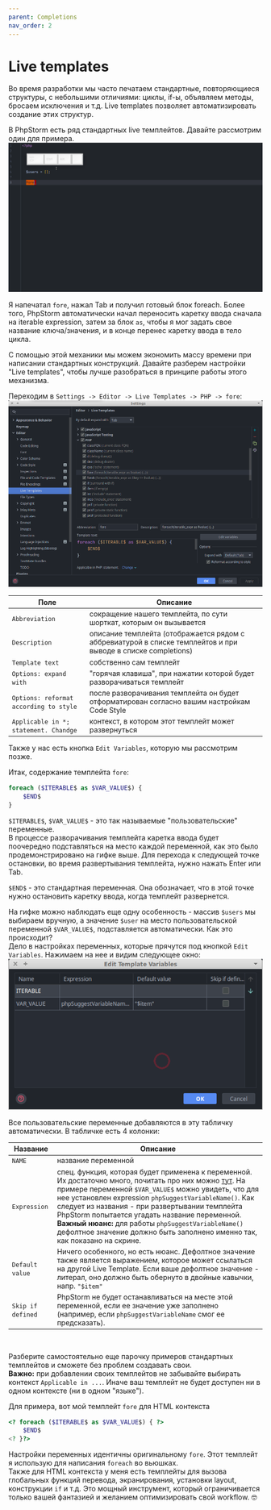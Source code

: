 ```yaml
---
parent: Completions
nav_order: 2
---
```


# Live templates
Во время разработки мы часто печатаем стандартные, повторяющиеся структуры, с небольшими отличиями: циклы, if-ы, объявляем методы, бросаем исключения и т.д. Live templates позволяет автоматизировать создание этих структур.

В PhpStorm есть ряд стандартных live темплейтов. Давайте рассмотрим один для примера.
![Expand "fore" template](assets/ExpandForeLiveTemplate.gif)

Я напечатал `fore`, нажал Tab и получил готовый блок foreach. Более того, PhpStorm автоматически начал переносить каретку ввода сначала на iterable expression, затем за блок `as`, чтобы я мог задать свое название ключа/значения, и в конце перенес каретку ввода в тело цикла.

С помощью этой механики мы можем экономить массу времени при написании стандартных конструкций.
Давайте разберем настройки "Live templates", чтобы лучше разобраться в принципе работы этого механизма. 

Переходим в `Settings -> Editor -> Live Templates -> PHP -> fore`:
![Screenshot of "fore" Live Template](assets/LiveTemplateFore.png)


Поле | Описание
---- | --------
`Abbreviation` | сокращение нашего темплейта, по сути шорткат, которым он вызывается
`Description` | описание темплейта (отображается рядом с аббревиатурой в списке темплейтов и при выводе в списке completions)
`Template text` | собственно сам темплейт
`Options: expand with` | "горячая клавиша", при нажатии которой будет разворачиваться темплейт 
`Options: reformat according to style` | после разворачивания темплейта он будет отформатирован согласно вашим настройкам Code Style
`Applicable in *; statement. Chandge` | контекст, в котором этот темплейт может развернуться

Также у нас есть кнопка `Edit Variables`, которую мы рассмотрим позже.

Итак, содержание темплейта `fore`:
```php
foreach ($ITERABLE$ as $VAR_VALUE$) {
    $END$
}
```   

`$ITERABLE$`, `$VAR_VALUE$` - это так называемые "пользовательские" переменные.<br/>
В процессе разворачивания темплейта каретка ввода будет поочередно подставляться на место каждой переменной, как это было продемонстрировано на гифке выше. Для перехода к следующей точке остановки, во время развертывания темплейта, нужно нажать Enter или Tab.

`$END$` - это стандартная переменная. Она обозначает, что в этой точке нужно остановить каретку ввода, когда темплейт развернется.

На гифке можно наблюдать еще одну особенность - массив `$users` мы выбираем вручную, а значение `$user` на место пользовательской переменной `$VAR_VALUE$`, подставляется автоматически. Как это происходит?<br/>
Дело в настройках переменных, которые прячутся под кнопкой `Edit Variables`. Нажимаем на нее и видим следующее окно:<br/>
![Screenshot of "fore" Live Template variables](assets/ForeLiveTemplateVariables.png)

Все пользовательские переменные добавляются в эту табличку автоматически. В табличке есть 4 колонки:

Название | Описание
-------- | -------------------
`NAME` | название переменной
`Expression` | спец. функция, которая будет применена к переменной. Их достаточно много, почитать про них можно [тут](https://www.jetbrains.com/help/phpstorm/template-variables.html#predefined_functions). На примере переменной `$VAR_VALUE$` можно увидеть, что для нее установлен expression `phpSuggestVariableName()`. Как следует из названия - при развертывании темплейта PhpStorm попытается угадать название переменной.<br/>**Важный нюанс:** для работы `phpSuggestVariableName()` дефолтное значение должно быть заполнено именно так, как показано на скрине.
`Default value` | Ничего особенного, но есть нюанс. Дефолтное значение также является выражением, которое может ссылаться на другой Live Template. Если ваше дефолтное значение - литерал, оно должно быть обернуто в двойные кавычки, напр. `"$item"`
`Skip if defined` | PhpStorm не будет останавливаться на месте этой переменной, если ее значение уже заполнено (например, если `phpSuggestVariableName` смог ее предсказать).

<br/>

Разберите самостоятельно еще парочку примеров стандартных темплейтов и сможете без проблем создавать свои.<br/>
**Важно:** при добавлении своих темплейтов не забывайте выбирать контекст `Applicable in ...`. Иначе ваш темплейт не будет доступен ни в одном контексте (ни в одном "языке").

Для примера, вот мой темплейт `fore` для HTML контекста
```php
<? foreach ($ITERABLE$ as $VAR_VALUE$) { ?>
    $END$
<? }?>
```
Настройки переменных идентичны оригинальному `fore`. Этот темплейт я использую для написания `foreach` во вьюшках.<br/>
Также для HTML контекста у меня есть темплейты для вызова глобальных функций перевода, экранирования, установки layout, конструкции `if` и т.д. Это мощный инструмент, который ограничивается только вашей фантазией и желанием оптимизировать свой workflow. :nerd_face:
